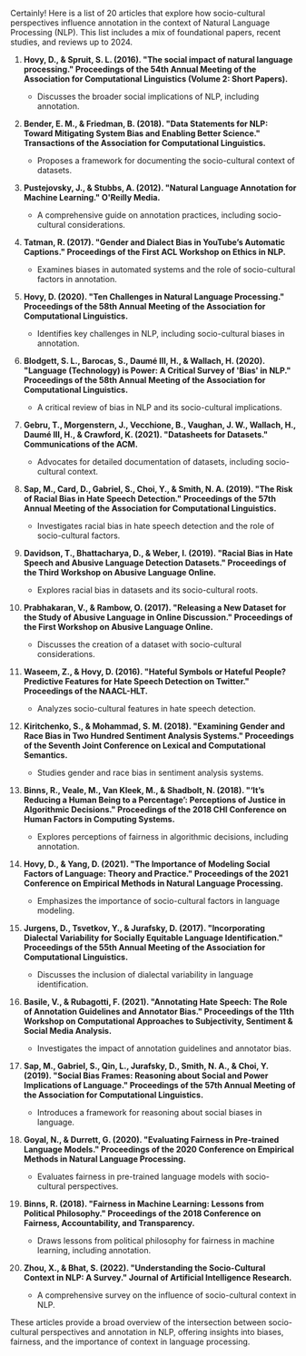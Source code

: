 Certainly! Here is a list of 20 articles that explore how socio-cultural perspectives influence annotation in the context of Natural Language Processing (NLP). This list includes a mix of foundational papers, recent studies, and reviews up to 2024.

1. **Hovy, D., & Spruit, S. L. (2016). "The social impact of natural language processing." Proceedings of the 54th Annual Meeting of the Association for Computational Linguistics (Volume 2: Short Papers).**
   - Discusses the broader social implications of NLP, including annotation.

2. **Bender, E. M., & Friedman, B. (2018). "Data Statements for NLP: Toward Mitigating System Bias and Enabling Better Science." Transactions of the Association for Computational Linguistics.**
   - Proposes a framework for documenting the socio-cultural context of datasets.

3. **Pustejovsky, J., & Stubbs, A. (2012). "Natural Language Annotation for Machine Learning." O'Reilly Media.**
   - A comprehensive guide on annotation practices, including socio-cultural considerations.

4. **Tatman, R. (2017). "Gender and Dialect Bias in YouTube’s Automatic Captions." Proceedings of the First ACL Workshop on Ethics in NLP.**
   - Examines biases in automated systems and the role of socio-cultural factors in annotation.

5. **Hovy, D. (2020). "Ten Challenges in Natural Language Processing." Proceedings of the 58th Annual Meeting of the Association for Computational Linguistics.**
   - Identifies key challenges in NLP, including socio-cultural biases in annotation.

6. **Blodgett, S. L., Barocas, S., Daumé III, H., & Wallach, H. (2020). "Language (Technology) is Power: A Critical Survey of 'Bias' in NLP." Proceedings of the 58th Annual Meeting of the Association for Computational Linguistics.**
   - A critical review of bias in NLP and its socio-cultural implications.

7. **Gebru, T., Morgenstern, J., Vecchione, B., Vaughan, J. W., Wallach, H., Daumé III, H., & Crawford, K. (2021). "Datasheets for Datasets." Communications of the ACM.**
   - Advocates for detailed documentation of datasets, including socio-cultural context.

8. **Sap, M., Card, D., Gabriel, S., Choi, Y., & Smith, N. A. (2019). "The Risk of Racial Bias in Hate Speech Detection." Proceedings of the 57th Annual Meeting of the Association for Computational Linguistics.**
   - Investigates racial bias in hate speech detection and the role of socio-cultural factors.

9. **Davidson, T., Bhattacharya, D., & Weber, I. (2019). "Racial Bias in Hate Speech and Abusive Language Detection Datasets." Proceedings of the Third Workshop on Abusive Language Online.**
   - Explores racial bias in datasets and its socio-cultural roots.

10. **Prabhakaran, V., & Rambow, O. (2017). "Releasing a New Dataset for the Study of Abusive Language in Online Discussion." Proceedings of the First Workshop on Abusive Language Online.**
    - Discusses the creation of a dataset with socio-cultural considerations.

11. **Waseem, Z., & Hovy, D. (2016). "Hateful Symbols or Hateful People? Predictive Features for Hate Speech Detection on Twitter." Proceedings of the NAACL-HLT.**
    - Analyzes socio-cultural features in hate speech detection.

12. **Kiritchenko, S., & Mohammad, S. M. (2018). "Examining Gender and Race Bias in Two Hundred Sentiment Analysis Systems." Proceedings of the Seventh Joint Conference on Lexical and Computational Semantics.**
    - Studies gender and race bias in sentiment analysis systems.

13. **Binns, R., Veale, M., Van Kleek, M., & Shadbolt, N. (2018). "‘It’s Reducing a Human Being to a Percentage’: Perceptions of Justice in Algorithmic Decisions." Proceedings of the 2018 CHI Conference on Human Factors in Computing Systems.**
    - Explores perceptions of fairness in algorithmic decisions, including annotation.

14. **Hovy, D., & Yang, D. (2021). "The Importance of Modeling Social Factors of Language: Theory and Practice." Proceedings of the 2021 Conference on Empirical Methods in Natural Language Processing.**
    - Emphasizes the importance of socio-cultural factors in language modeling.

15. **Jurgens, D., Tsvetkov, Y., & Jurafsky, D. (2017). "Incorporating Dialectal Variability for Socially Equitable Language Identification." Proceedings of the 55th Annual Meeting of the Association for Computational Linguistics.**
    - Discusses the inclusion of dialectal variability in language identification.

16. **Basile, V., & Rubagotti, F. (2021). "Annotating Hate Speech: The Role of Annotation Guidelines and Annotator Bias." Proceedings of the 11th Workshop on Computational Approaches to Subjectivity, Sentiment & Social Media Analysis.**
    - Investigates the impact of annotation guidelines and annotator bias.

17. **Sap, M., Gabriel, S., Qin, L., Jurafsky, D., Smith, N. A., & Choi, Y. (2019). "Social Bias Frames: Reasoning about Social and Power Implications of Language." Proceedings of the 57th Annual Meeting of the Association for Computational Linguistics.**
    - Introduces a framework for reasoning about social biases in language.

18. **Goyal, N., & Durrett, G. (2020). "Evaluating Fairness in Pre-trained Language Models." Proceedings of the 2020 Conference on Empirical Methods in Natural Language Processing.**
    - Evaluates fairness in pre-trained language models with socio-cultural perspectives.

19. **Binns, R. (2018). "Fairness in Machine Learning: Lessons from Political Philosophy." Proceedings of the 2018 Conference on Fairness, Accountability, and Transparency.**
    - Draws lessons from political philosophy for fairness in machine learning, including annotation.

20. **Zhou, X., & Bhat, S. (2022). "Understanding the Socio-Cultural Context in NLP: A Survey." Journal of Artificial Intelligence Research.**
    - A comprehensive survey on the influence of socio-cultural context in NLP.

These articles provide a broad overview of the intersection between socio-cultural perspectives and annotation in NLP, offering insights into biases, fairness, and the importance of context in language processing.